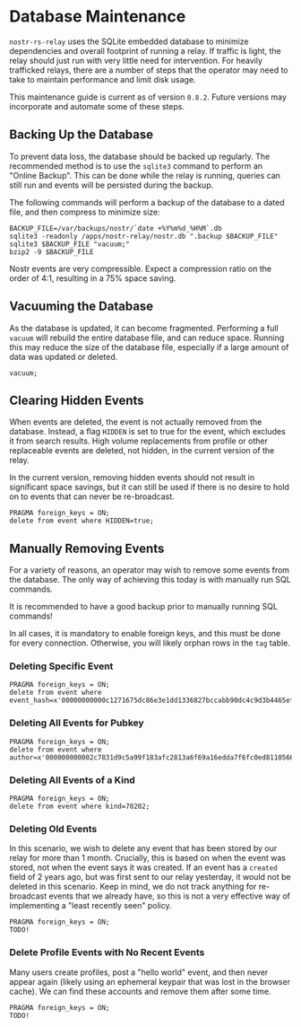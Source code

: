 # Database Maintenance

`nostr-rs-relay` uses the SQLite embedded database to minimize
dependencies and overall footprint of running a relay.  If traffic is
light, the relay should just run with very little need for
intervention.  For heavily trafficked relays, there are a number of
steps that the operator may need to take to maintain performance and
limit disk usage.

This maintenance guide is current as of version `0.8.2`.  Future
versions may incorporate and automate some of these steps.

## Backing Up the Database

To prevent data loss, the database should be backed up regularly.  The
recommended method is to use the `sqlite3` command to perform an
"Online Backup".  This can be done while the relay is running, queries
can still run and events will be persisted during the backup.

The following commands will perform a backup of the database to a
dated file, and then compress to minimize size:

```console
BACKUP_FILE=/var/backups/nostr/`date +%Y%m%d_%H%M`.db
sqlite3 -readonly /apps/nostr-relay/nostr.db ".backup $BACKUP_FILE"
sqlite3 $BACKUP_FILE "vacuum;"
bzip2 -9 $BACKUP_FILE
```

Nostr events are very compressible.  Expect a compression ratio on the
order of 4:1, resulting in a 75% space saving.

## Vacuuming the Database

As the database is updated, it can become fragmented.  Performing a
full `vacuum` will rebuild the entire database file, and can reduce
space.  Running this may reduce the size of the database file,
especially if a large amount of data was updated or deleted.

```console
vacuum;
```

## Clearing Hidden Events

When events are deleted, the event is not actually removed from the
database.  Instead, a flag `HIDDEN` is set to true for the event,
which excludes it from search results.  High volume replacements from
profile or other replaceable events are deleted, not hidden, in the
current version of the relay.

In the current version, removing hidden events should not result in
significant space savings, but it can still be used if there is no
desire to hold on to events that can never be re-broadcast.

```console
PRAGMA foreign_keys = ON;
delete from event where HIDDEN=true;
```

## Manually Removing Events

For a variety of reasons, an operator may wish to remove some events
from the database.  The only way of achieving this today is with
manually run SQL commands.

It is recommended to have a good backup prior to manually running SQL
commands!

In all cases, it is mandatory to enable foreign keys, and this must be
done for every connection.  Otherwise, you will likely orphan rows in
the `tag` table.

### Deleting Specific Event

```console
PRAGMA foreign_keys = ON;
delete from event where event_hash=x'00000000000c1271675dc86e3e1dd1336827bccabb90dc4c9d3b4465efefe00e';
```

### Deleting All Events for Pubkey

```console
PRAGMA foreign_keys = ON;
delete from event where author=x'000000000002c7831d9c5a99f183afc2813a6f69a16edda7f6fc0ed8110566e6';
```

### Deleting All Events of a Kind


```console
PRAGMA foreign_keys = ON;
delete from event where kind=70202;
```

### Deleting Old Events

In this scenario, we wish to delete any event that has been stored by
our relay for more than 1 month.  Crucially, this is based on when the
event was stored, not when the event says it was created.  If an event
has a `created` field of 2 years ago, but was first sent to our relay
yesterday, it would not be deleted in this scenario.  Keep in mind, we
do not track anything for re-broadcast events that we already have, so
this is not a very effective way of implementing a "least recently
seen" policy.

```console
PRAGMA foreign_keys = ON;
TODO!
```

### Delete Profile Events with No Recent Events

Many users create profiles, post a "hello world" event, and then never
appear again (likely using an ephemeral keypair that was lost in the
browser cache).  We can find these accounts and remove them after some
time.

```console
PRAGMA foreign_keys = ON;
TODO!
```
